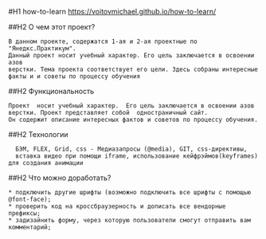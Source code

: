 #H1 how-to-learn 
https://voitovmichael.github.io/how-to-learn/

##H2 О чем этот проект?

	В данном проекте, содержатся 1-ая и 2-ая проектные по "Янедкс.Практикум". 
	Данный проект носит учебный характер. Его цель заключается в освоении азов 
	верстки. Тема проекта соответствует его цели. Здесь собраны интересные 
	факты и и советы по процессу обучения 

##H2 Функциональность

    Проект  носит учебный характер.  Его цель заключается в освоении азов верстки. Проект представляет собой  одностраничный сайт. 
    Он содержит описание интересных фактов и советов по процессу обучения. 


##H2 Технологии

      БЭМ, FLEX, Grid, css - Медиазапросы (@media), GIT, css-директивы,
      вставка видео при помощи iframe, использование кейфрэймов(keyframes) для создания анимации
  
##H2 Что можно доработать?

    * подключить другие шрифты (возможно подключить все шрифты с помощью @font-face); 
    * проверить код на кроссбраузерность и дописать все вендорные префиксы; 
    * задизайнить форму, через которую пользователи смогут отправить вам комментарий;
